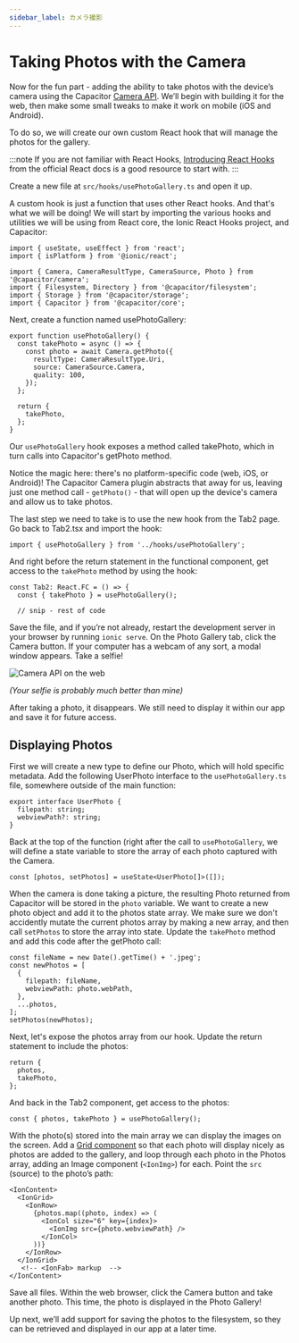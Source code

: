 ```yaml
---
sidebar_label: カメラ撮影
---
```


# Taking Photos with the Camera

Now for the fun part - adding the ability to take photos with the device’s camera using the Capacitor [Camera API](https://capacitor.ionicframework.com/docs/apis/camera). We’ll begin with building it for the web, then make some small tweaks to make it work on mobile (iOS and Android).

To do so, we will create our own custom React hook that will manage the photos for the gallery.

:::note
If you are not familiar with React Hooks, [Introducing React Hooks](https://reactjs.org/docs/hooks-intro.html) from the official React docs is a good resource to start with.
:::

Create a new file at `src/hooks/usePhotoGallery.ts` and open it up.

A custom hook is just a function that uses other React hooks. And that's what we will be doing! We will start by importing the various hooks and utilities we will be using from React core, the Ionic React Hooks project, and Capacitor:

```tsx
import { useState, useEffect } from 'react';
import { isPlatform } from '@ionic/react';

import { Camera, CameraResultType, CameraSource, Photo } from '@capacitor/camera';
import { Filesystem, Directory } from '@capacitor/filesystem';
import { Storage } from '@capacitor/storage';
import { Capacitor } from '@capacitor/core';
```

Next, create a function named usePhotoGallery:

```tsx
export function usePhotoGallery() {
  const takePhoto = async () => {
    const photo = await Camera.getPhoto({
      resultType: CameraResultType.Uri,
      source: CameraSource.Camera,
      quality: 100,
    });
  };

  return {
    takePhoto,
  };
}
```

Our `usePhotoGallery` hook exposes a method called takePhoto, which in turn calls into Capacitor's getPhoto method.

Notice the magic here: there's no platform-specific code (web, iOS, or Android)! The Capacitor Camera plugin abstracts that away for us, leaving just one method call - `getPhoto()` - that will open up the device's camera and allow us to take photos.

The last step we need to take is to use the new hook from the Tab2 page. Go back to Tab2.tsx and import the hook:

```tsx
import { usePhotoGallery } from '../hooks/usePhotoGallery';
```

And right before the return statement in the functional component, get access to the `takePhoto` method by using the hook:

```tsx
const Tab2: React.FC = () => {
  const { takePhoto } = usePhotoGallery();

  // snip - rest of code
```

Save the file, and if you’re not already, restart the development server in your browser by running `ionic serve`. On the Photo Gallery tab, click the Camera button. If your computer has a webcam of any sort, a modal window appears. Take a selfie!

![Camera API on the web](/img/guides/first-app-cap-ng/camera-web.png)

_(Your selfie is probably much better than mine)_

After taking a photo, it disappears. We still need to display it within our app and save it for future access.

## Displaying Photos

First we will create a new type to define our Photo, which will hold specific metadata. Add the following UserPhoto interface to the `usePhotoGallery.ts` file, somewhere outside of the main function:

```tsx
export interface UserPhoto {
  filepath: string;
  webviewPath?: string;
}
```

Back at the top of the function (right after the call to `usePhotoGallery`, we will define a state variable to store the array of each photo captured with the Camera.

```tsx
const [photos, setPhotos] = useState<UserPhoto[]>([]);
```

When the camera is done taking a picture, the resulting Photo returned from Capacitor will be stored in the `photo` variable. We want to create a new photo object and add it to the photos state array. We make sure we don't accidently mutate the current photos array by making a new array, and then call `setPhotos` to store the array into state. Update the `takePhoto` method and add this code after the getPhoto call:

```tsx
const fileName = new Date().getTime() + '.jpeg';
const newPhotos = [
  {
    filepath: fileName,
    webviewPath: photo.webPath,
  },
  ...photos,
];
setPhotos(newPhotos);
```

Next, let's expose the photos array from our hook. Update the return statement to include the photos:

```tsx
return {
  photos,
  takePhoto,
};
```

And back in the Tab2 component, get access to the photos:

```tsx
const { photos, takePhoto } = usePhotoGallery();
```

With the photo(s) stored into the main array we can display the images on the screen. Add a [Grid component](https://ionicframework.com/docs/api/grid) so that each photo will display nicely as photos are added to the gallery, and loop through each photo in the Photos array, adding an Image component (`<IonImg>`) for each. Point the `src` (source) to the photo’s path:

```tsx
<IonContent>
  <IonGrid>
    <IonRow>
      {photos.map((photo, index) => (
        <IonCol size="6" key={index}>
          <IonImg src={photo.webviewPath} />
        </IonCol>
      ))}
    </IonRow>
  </IonGrid>
   <!-- <IonFab> markup  -->
</IonContent>
```

Save all files. Within the web browser, click the Camera button and take another photo. This time, the photo is displayed in the Photo Gallery!

Up next, we’ll add support for saving the photos to the filesystem, so they can be retrieved and displayed in our app at a later time.
